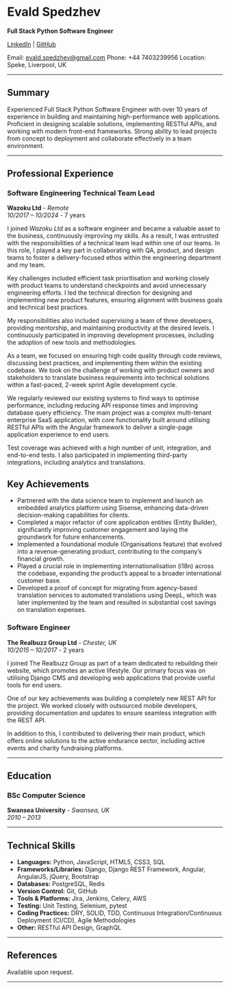 # **Evald Spedzhev**
**Full Stack Python Software Engineer**

[LinkedIn](https://www.linkedin.com/in/e-spedzhev/) | [GitHub](https://github.com/espedzhev)

Email: evald.spedzhev@gmail.com
Phone: +44 7403239956
Location: Speke, Liverpool, UK

---

## **Summary**

Experienced Full Stack Python Software Engineer with over 10 years of experience in building and maintaining high-performance web applications.
Proficient in designing scalable solutions, implementing RESTful APIs, and working with modern front-end frameworks.
Strong ability to lead projects from concept to deployment and collaborate effectively in a team environment.

---

## **Professional Experience**

### **Software Engineering Technical Team Lead**  
**Wazoku Ltd** - *Remote*  
*10/2017 – 10/2024* - 7 years

I joined *Wazoku Ltd* as a software engineer and became a valuable asset to the business, continuously improving my skills.
As a result, I was entrusted with the responsibilities of a technical team lead within one of our teams.
In this role, I played a key part in collaborating with QA, product, and design teams to foster a delivery-focused ethos within the engineering department and my team.

Key challenges included efficient task prioritisation and working closely with product teams to understand checkpoints and avoid unnecessary engineering efforts.
I led the technical direction for designing and implementing new product features, ensuring alignment with business goals and technical best practices.

My responsibilities also included supervising a team of three developers, providing mentorship, and maintaining productivity at the desired levels.
I continuously participated in improving development processes, including the adoption of new tools and methodologies.

As a team, we focused on ensuring high code quality through code reviews, discussing best practices, and implementing them within the existing codebase.
We took on the challenge of working with product owners and stakeholders to translate business requirements into technical solutions within a fast-paced, 2-week sprint Agile development cycle.

We regularly reviewed our existing systems to find ways to optimise performance, including reducing API response times and improving database query efficiency.
The main project was a complex multi-tenant enterprise SaaS application, with core functionality built around utilising RESTful APIs with the Angular framework to deliver a single-page application experience to end users.

Test coverage was achieved with a high number of unit, integration, and end-to-end tests.
I also participated in implementing third-party integrations, including analytics and translations.

## **Key Achievements**

- Partnered with the data science team to implement and launch an embedded analytics platform using Sisense, enhancing data-driven decision-making capabilities for clients.
- Completed a major refactor of core application entities (Entity Builder), significantly improving customer engagement and laying the groundwork for future enhancements.
- Implemented a foundational module (Organisations feature) that evolved into a revenue-generating product, contributing to the company’s financial growth.
- Played a crucial role in implementing internationalisation (i18n) across the codebase, expanding the product’s appeal to a broader international customer base.
- Developed a proof of concept for migrating from agency-based translation services to automated translations using DeepL, which was later implemented by the team and resulted in substantial cost savings on translation expenses.

### **Software Engineer**  
**The Realbuzz Group Ltd** - *Chester, UK*  
*10/2015 – 10/2017* - 2 years

I joined The Realbuzz Group as part of a team dedicated to rebuilding their website, which promotes an active lifestyle.
Our primary focus was on utilising Django CMS and developing web applications that provide useful tools for end users.

One of our key achievements was building a completely new REST API for the project.
We worked closely with outsourced mobile developers, providing documentation and updates to ensure seamless integration with the REST API.

In addition to this, I contributed to delivering their main product, which offers online solutions to the active endurance sector, including active events and charity fundraising platforms.

---

## **Education**

### **BSc Computer Science**  
**Swansea University** - *Swansea, UK*  
*2010 – 2013*

---

## **Technical Skills**

- **Languages:** Python, JavaScript, HTML5, CSS3, SQL
- **Frameworks/Libraries:** Django, Django REST Framework, Angular, AngularJS, jQuery, Bootstrap
- **Databases:** PostgreSQL, Redis
- **Version Control:** Git, GitHub
- **Tools & Platforms:** Jira, Jenkins, Celery, AWS
- **Testing:** Unit Testing, Selenium, pytest
- **Coding Practices:** DRY, SOLID, TDD, Continuous Integration/Continuous Deployment (CI/CD), Agile Methodologies
- **Other:** RESTful API Design, GraphQL

---

## **References**

Available upon request.

---
